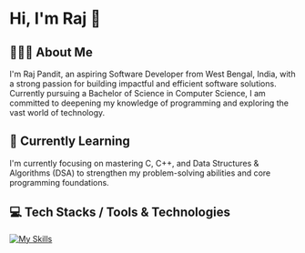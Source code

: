 # Hi, I'm Raj 👋

## 👨🏽‍💻 About Me
I'm Raj Pandit, an aspiring Software Developer from West Bengal, India, with a strong passion for building impactful and efficient software solutions. Currently pursuing a Bachelor of Science in Computer Science, I am committed to deepening my knowledge of programming and exploring the vast world of technology.

## 🔭 Currently Learning
I'm currently focusing on mastering C, C++, and Data Structures & Algorithms (DSA) to strengthen my problem-solving abilities and core programming foundations.

## 💻 Tech Stacks / Tools & Technologies
[![My Skills](https://skillicons.dev/icons?i=c,c++,vscode,windows,powershell&theme=light)](https://skillicons.dev)
